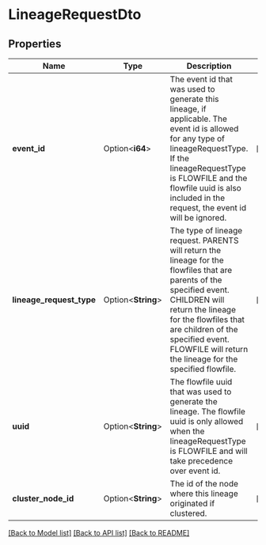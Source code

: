 # LineageRequestDto

## Properties

Name | Type | Description | Notes
------------ | ------------- | ------------- | -------------
**event_id** | Option<**i64**> | The event id that was used to generate this lineage, if applicable. The event id is allowed for any type of lineageRequestType. If the lineageRequestType is FLOWFILE and the flowfile uuid is also included in the request, the event id will be ignored. | [optional]
**lineage_request_type** | Option<**String**> | The type of lineage request. PARENTS will return the lineage for the flowfiles that are parents of the specified event. CHILDREN will return the lineage for the flowfiles that are children of the specified event. FLOWFILE will return the lineage for the specified flowfile. | [optional]
**uuid** | Option<**String**> | The flowfile uuid that was used to generate the lineage. The flowfile uuid is only allowed when the lineageRequestType is FLOWFILE and will take precedence over event id. | [optional]
**cluster_node_id** | Option<**String**> | The id of the node where this lineage originated if clustered. | [optional]

[[Back to Model list]](../README.md#documentation-for-models) [[Back to API list]](../README.md#documentation-for-api-endpoints) [[Back to README]](../README.md)


